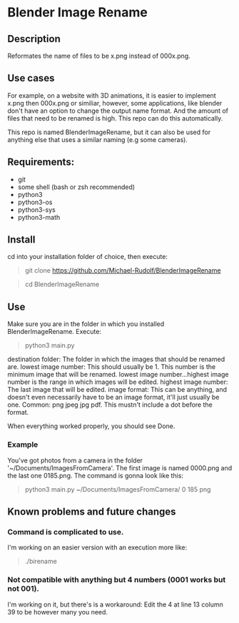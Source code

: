 # Blender Image Rename


## Description 
Reformates the name of files to be x.png instead of 000x.png.

## Use cases
For example, on a website with 3D animations, it is easier to implement x.png then 000x.png or similiar, however, some applications, like blender don't have an option to change the output name format.
And the amount of files that need to be renamed is high.
This repo can do this automatically.

This repo is named BlenderImageRename, but it can also be used for anything else that uses a similar naming (e.g some cameras).

## Requirements:
- git
- some shell (bash or zsh recommended)
- python3
- python3-os
- python3-sys
- python3-math

## Install
cd into your installation folder of choice, then execute:
> git clone https://github.com/Michael-Rudolf/BlenderImageRename

> cd BlenderImageRename

## Use
Make sure you are in the folder in which you installed BlenderImageRename.
Execute:
> python3 main.py <destination folder> <lowest image number> <highest image number> <image format>

destination folder:
        The folder in which the images that should be renamed are.
lowest image number:
        This should usually be 1.
        This number is the minimum image that will be renamed.
        lowest image number...highest image number is the range in which images will be edited.
highest image number:
        The last image that will be edited.
image format:
        This can be anything, and doesn't even necessarily have to be an image format, it'll just usually be one. Common: png jpeg jpg pdf.
        This mustn't include a dot before the format.

When everything worked properly, you should see Done.

### Example
You've got photos from a camera in the folder '~/Documents/ImagesFromCamera'.
The first image is named 0000.png and the last one 0185.png.
The command is gonna look like this:
> python3 main.py ~/Documents/ImagesFromCamera/ 0 185 png

## Known problems and future changes
### Command is complicated to use.
I'm working on an easier version with an execution more like:
> ./birename <destination folder>
### Not compatible with anything but 4 numbers (0001 works but not 001).
I'm working on it, but there's is a workaround:
Edit the 4 at line 13 column 39 to be however many you need.
